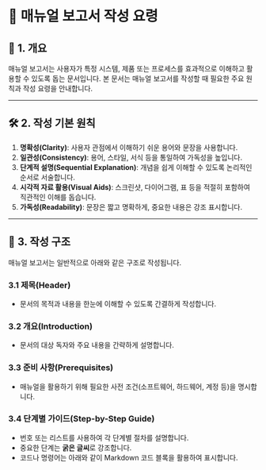 # 📑 매뉴얼 보고서 작성 요령

## 📌 1. 개요
매뉴얼 보고서는 사용자가 특정 시스템, 제품 또는 프로세스를 효과적으로 이해하고 활용할 수 있도록 돕는 문서입니다. 본 문서는 매뉴얼 보고서를 작성할 때 필요한 주요 원칙과 작성 요령을 안내합니다.

---

## 🛠 2. 작성 기본 원칙
1. **명확성(Clarity)**: 사용자 관점에서 이해하기 쉬운 용어와 문장을 사용합니다.
2. **일관성(Consistency)**: 용어, 스타일, 서식 등을 통일하여 가독성을 높입니다.
3. **단계적 설명(Sequential Explanation)**: 개념을 쉽게 이해할 수 있도록 논리적인 순서로 서술합니다.
4. **시각적 자료 활용(Visual Aids)**: 스크린샷, 다이어그램, 표 등을 적절히 포함하여 직관적인 이해를 돕습니다.
5. **가독성(Readability)**: 문장은 짧고 명확하게, 중요한 내용은 강조 표시합니다.

---

## 📝 3. 작성 구조
매뉴얼 보고서는 일반적으로 아래와 같은 구조로 작성됩니다.

### 3.1 제목(Header)
- 문서의 목적과 내용을 한눈에 이해할 수 있도록 간결하게 작성합니다.

### 3.2 개요(Introduction)
- 문서의 대상 독자와 주요 내용을 간략하게 설명합니다.

### 3.3 준비 사항(Prerequisites)
- 매뉴얼을 활용하기 위해 필요한 사전 조건(소프트웨어, 하드웨어, 계정 등)을 명시합니다.

### 3.4 단계별 가이드(Step-by-Step Guide)
- 번호 또는 리스트를 사용하여 각 단계별 절차를 설명합니다.
- 중요한 단계는 **굵은 글씨**로 강조합니다.
- 코드나 명령어는 아래와 같이 Markdown 코드 블록을 활용하여 표시합니다.

